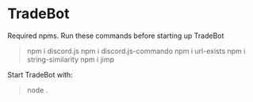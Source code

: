 # TradeBot

Required npms. Run these commands before starting up TradeBot
  >npm i discord.js
  >npm i discord.js-commando
  >npm i url-exists
  >npm i string-similarity
  >npm i jimp
  
Start TradeBot with:
  >node .  
